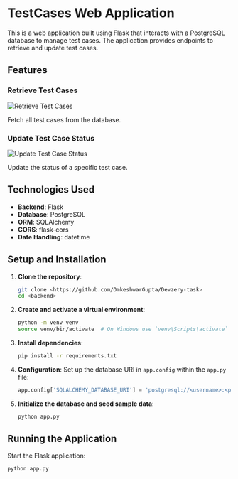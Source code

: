 # TestCases Web Application

This is a web application built using Flask that interacts with a PostgreSQL database to manage test cases. The application provides endpoints to retrieve and update test cases.

## Features

### Retrieve Test Cases

![Retrieve Test Cases](path/to/retrieve_test_cases_image.png)

Fetch all test cases from the database.

### Update Test Case Status

![Update Test Case Status](path/to/update_test_case_status_image.png)

Update the status of a specific test case.

## Technologies Used

- **Backend**: Flask
- **Database**: PostgreSQL
- **ORM**: SQLAlchemy
- **CORS**: flask-cors
- **Date Handling**: datetime

## Setup and Installation

1. **Clone the repository**:
    ```bash
    git clone <https://github.com/OmkeshwarGupta/Devzery-task>
    cd <backend>
    ```

2. **Create and activate a virtual environment**:
    ```bash
    python -m venv venv
    source venv/bin/activate  # On Windows use `venv\Scripts\activate`
    ```

3. **Install dependencies**:
    ```bash
    pip install -r requirements.txt
    ```

4. **Configuration**: Set up the database URI in `app.config` within the `app.py` file:
    ```python
    app.config['SQLALCHEMY_DATABASE_URI'] = 'postgresql://<username>:<password>@<host>/<database>'
    ```

5. **Initialize the database and seed sample data**:
    ```bash
    python app.py
    ```

## Running the Application

Start the Flask application:

```bash
python app.py
